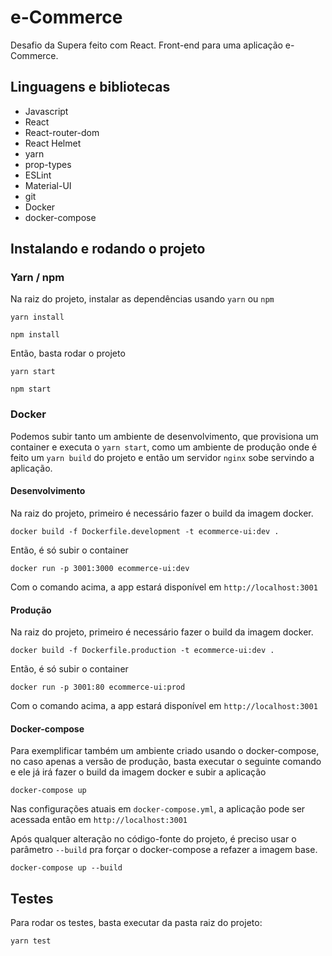 # e-Commerce

Desafio da Supera feito com React. Front-end para uma aplicação e-Commerce.

## Linguagens e bibliotecas

- Javascript
- React
- React-router-dom
- React Helmet
- yarn
- prop-types
- ESLint
- Material-UI
- git
- Docker
- docker-compose

## Instalando e rodando o projeto

### Yarn / npm
Na raiz do projeto, instalar as dependências usando `yarn` ou `npm`

```
yarn install
```

```
npm install
```

Então, basta rodar o projeto
```
yarn start
```
```
npm start
```


### Docker
Podemos subir tanto um ambiente de desenvolvimento, que provisiona um container e executa o `yarn start`, como um ambiente de produção onde é feito um `yarn build` do projeto e então um servidor `nginx` sobe servindo a aplicação.

#### Desenvolvimento

Na raiz do projeto, primeiro é necessário fazer o build da imagem docker.
```docker
docker build -f Dockerfile.development -t ecommerce-ui:dev .
```

Então, é só subir o container

```docker
docker run -p 3001:3000 ecommerce-ui:dev
```

Com o comando acima, a app estará disponível em `http://localhost:3001`

#### Produção

Na raiz do projeto, primeiro é necessário fazer o build da imagem docker.
```docker
docker build -f Dockerfile.production -t ecommerce-ui:dev .
```

Então, é só subir o container

```docker
docker run -p 3001:80 ecommerce-ui:prod
```

Com o comando acima, a app estará disponível em `http://localhost:3001`

#### Docker-compose
Para exemplificar também um ambiente criado usando o docker-compose, no caso apenas a versão de produção, basta executar o seguinte comando e ele já irá fazer o build da imagem docker e subir a aplicação

```docker
docker-compose up
```

Nas configurações atuais em `docker-compose.yml`, a aplicação pode ser acessada então em `http://localhost:3001`

Após qualquer alteração no código-fonte do projeto, é preciso usar o parâmetro `--build` pra forçar o docker-compose a refazer a imagem base.

```docker
docker-compose up --build
```

## Testes
Para rodar os testes, basta executar da pasta raiz do projeto:
```
yarn test
```